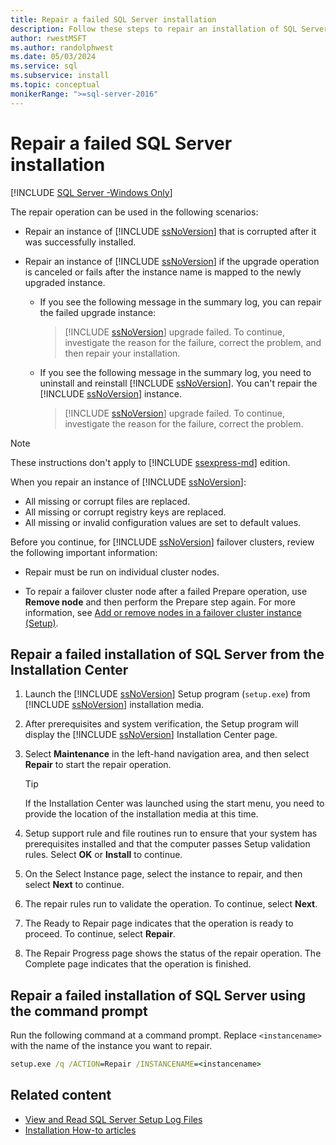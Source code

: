 ```yaml
---
title: Repair a failed SQL Server installation
description: Follow these steps to repair an installation of SQL Server Standard, Developer, and Enterprise edition.
author: rwestMSFT
ms.author: randolphwest
ms.date: 05/03/2024
ms.service: sql
ms.subservice: install
ms.topic: conceptual
monikerRange: ">=sql-server-2016"
---
```

# Repair a failed SQL Server installation

[!INCLUDE [SQL Server -Windows Only](../../includes/applies-to-version/sql-windows-only.md)]

The repair operation can be used in the following scenarios:

- Repair an instance of [!INCLUDE [ssNoVersion](../../includes/ssnoversion-md.md)] that is corrupted after it was successfully installed.

- Repair an instance of [!INCLUDE [ssNoVersion](../../includes/ssnoversion-md.md)] if the upgrade operation is canceled or fails after the instance name is mapped to the newly upgraded instance.

  - If you see the following message in the summary log, you can repair the failed upgrade instance:

    > [!INCLUDE [ssNoVersion](../../includes/ssnoversion-md.md)] upgrade failed. To continue, investigate the reason for the failure, correct the problem, and then repair your installation.

  - If you see the following message in the summary log, you need to uninstall and reinstall [!INCLUDE [ssNoVersion](../../includes/ssnoversion-md.md)]. You can't repair the [!INCLUDE [ssNoVersion](../../includes/ssnoversion-md.md)] instance.

    > [!INCLUDE [ssNoVersion](../../includes/ssnoversion-md.md)] upgrade failed. To continue, investigate the reason for the failure, correct the problem.

> [!NOTE]  
> These instructions don't apply to [!INCLUDE [ssexpress-md](../../includes/ssexpress-md.md)] edition.

When you repair an instance of [!INCLUDE [ssNoVersion](../../includes/ssnoversion-md.md)]:

- All missing or corrupt files are replaced.
- All missing or corrupt registry keys are replaced.
- All missing or invalid configuration values are set to default values.

Before you continue, for [!INCLUDE [ssNoVersion](../../includes/ssnoversion-md.md)] failover clusters, review the following important information:

- Repair must be run on individual cluster nodes.

- To repair a failover cluster node after a failed Prepare operation, use **Remove node** and then perform the Prepare step again. For more information, see [Add or remove nodes in a failover cluster instance (Setup)](../../sql-server/failover-clusters/install/add-or-remove-nodes-in-a-sql-server-failover-cluster-setup.md).

## Repair a failed installation of SQL Server from the Installation Center

1. Launch the [!INCLUDE [ssNoVersion](../../includes/ssnoversion-md.md)] Setup program (`setup.exe`) from [!INCLUDE [ssNoVersion](../../includes/ssnoversion-md.md)] installation media.

1. After prerequisites and system verification, the Setup program will display the [!INCLUDE [ssNoVersion](../../includes/ssnoversion-md.md)] Installation Center page.

1. Select **Maintenance** in the left-hand navigation area, and then select **Repair** to start the repair operation.

   > [!TIP]  
   > If the Installation Center was launched using the start menu, you need to provide the location of the installation media at this time.

1. Setup support rule and file routines run to ensure that your system has prerequisites installed and that the computer passes Setup validation rules. Select **OK** or **Install** to continue.

1. On the Select Instance page, select the instance to repair, and then select **Next** to continue.

1. The repair rules run to validate the operation. To continue, select **Next**.

1. The Ready to Repair page indicates that the operation is ready to proceed. To continue, select **Repair**.

1. The Repair Progress page shows the status of the repair operation. The Complete page indicates that the operation is finished.

## Repair a failed installation of SQL Server using the command prompt

Run the following command at a command prompt. Replace `<instancename>` with the name of the instance you want to repair.

```cmd
setup.exe /q /ACTION=Repair /INSTANCENAME=<instancename>
```

## Related content

- [View and Read SQL Server Setup Log Files](view-and-read-sql-server-setup-log-files.md)
- [Installation How-to articles](/previous-versions/sql/)
